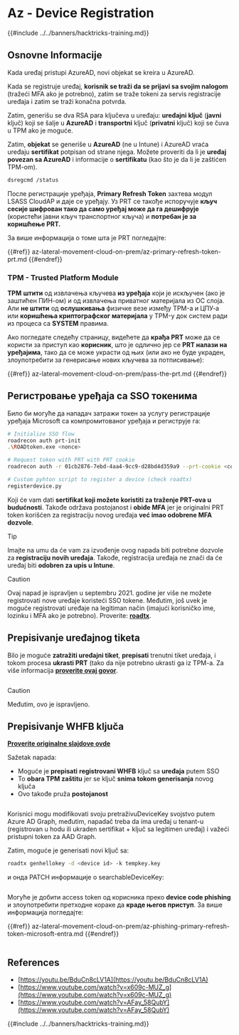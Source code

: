 # Az - Device Registration

{{#include ../../banners/hacktricks-training.md}}

## Osnovne Informacije

Kada uređaj pristupi AzureAD, novi objekat se kreira u AzureAD.

Kada se registruje uređaj, **korisnik se traži da se prijavi sa svojim nalogom** (tražeći MFA ako je potrebno), zatim se traže tokeni za servis registracije uređaja i zatim se traži konačna potvrda.

Zatim, generišu se dva RSA para ključeva u uređaju: **uređajni ključ** (**javni** ključ) koji se šalje u **AzureAD** i **transportni** ključ (**privatni** ključ) koji se čuva u TPM ako je moguće.

Zatim, **objekat** se generiše u **AzureAD** (ne u Intune) i AzureAD vraća uređaju **sertifikat** potpisan od strane njega. Možete proveriti da li je **uređaj povezan sa AzureAD** i informacije o **sertifikatu** (kao što je da li je zaštićen TPM-om).
```bash
dsregcmd /status
```
После регистрације уређаја, **Primary Refresh Token** захтева модул LSASS CloudAP и даје се уређају. Уз PRT се такође испоручује **кључ сесије шифрован тако да само уређај може да га дешифрује** (користећи јавни кључ транспортног кључа) и **потребан је за коришћење PRT.**

За више информација о томе шта је PRT погледајте:

{{#ref}}
az-lateral-movement-cloud-on-prem/az-primary-refresh-token-prt.md
{{#endref}}

### TPM - Trusted Platform Module

**TPM** **штити** од извлачења кључева **из уређаја** који је искључен (ако је заштићен ПИН-ом) и од извлачења приватног материјала из ОС слоја.\
Али **не штити** од **ослушкивања** физичке везе између TPM-а и ЦПУ-а или **коришћења криптографског материјала** у TPM-у док систем ради из процеса са **SYSTEM** правима.

Ако погледате следећу страницу, видећете да **крађа PRT** може да се користи за приступ као **корисник**, што је одлично јер се **PRT налази на уређајима**, тако да се може украсти од њих (или ако не буде украден, злоупотребити за генерисање нових кључева за потписивање):

{{#ref}}
az-lateral-movement-cloud-on-prem/pass-the-prt.md
{{#endref}}

## Регистровање уређаја са SSO токенима

Било би могуће да нападач затражи токен за услугу регистрације уређаја Microsoft са компромитованог уређаја и региструје га:
```bash
# Initialize SSO flow
roadrecon auth prt-init
.\ROADtoken.exe <nonce>

# Request token with PRT with PRT cookie
roadrecon auth -r 01cb2876-7ebd-4aa4-9cc9-d28bd4d359a9 --prt-cookie <cookie>

# Custom pyhton script to register a device (check roadtx)
registerdevice.py
```
Koji će vam dati **sertifikat koji možete koristiti za traženje PRT-ova u budućnosti**. Takođe održava postojanost i **obiđe MFA** jer je originalni PRT token korišćen za registraciju novog uređaja **već imao odobrene MFA dozvole**.

> [!TIP]
> Imajte na umu da će vam za izvođenje ovog napada biti potrebne dozvole za **registraciju novih uređaja**. Takođe, registracija uređaja ne znači da će uređaj biti **odobren za upis u Intune**.

> [!CAUTION]
> Ovaj napad je ispravljen u septembru 2021. godine jer više ne možete registrovati nove uređaje koristeći SSO tokene. Međutim, još uvek je moguće registrovati uređaje na legitiman način (imajući korisničko ime, lozinku i MFA ako je potrebno). Proverite: [**roadtx**](https://github.com/carlospolop/hacktricks-cloud/blob/master/pentesting-cloud/azure-security/az-lateral-movement-cloud-on-prem/az-roadtx-authentication.md).

## Prepisivanje uređajnog tiketa

Bilo je moguće **zatražiti uređajni tiket**, **prepisati** trenutni tiket uređaja, i tokom procesa **ukrasti PRT** (tako da nije potrebno ukrasti ga iz TPM-a. Za više informacija [**proverite ovaj govor**](https://youtu.be/BduCn8cLV1A).

<figure><img src="../../images/image (32).png" alt=""><figcaption></figcaption></figure>

> [!CAUTION]
> Međutim, ovo je ispravljeno.

## Prepisivanje WHFB ključa

[**Proverite originalne slajdove ovde**](https://dirkjanm.io/assets/raw/Windows%20Hello%20from%20the%20other%20side_nsec_v1.0.pdf)

Sažetak napada:

- Moguće je **prepisati** **registrovani WHFB** ključ sa **uređaja** putem SSO
- To **obara TPM zaštitu** jer se ključ **snima tokom generisanja** novog ključa
- Ovo takođe pruža **postojanost**

<figure><img src="../../images/image (34).png" alt=""><figcaption></figcaption></figure>

Korisnici mogu modifikovati svoju pretraživuDeviceKey svojstvo putem Azure AD Graph, međutim, napadač treba da ima uređaj u tenant-u (registrovan u hodu ili ukraden sertifikat + ključ sa legitimen uređaj) i važeći pristupni token za AAD Graph.

Zatim, moguće je generisati novi ključ sa:
```bash
roadtx genhellokey -d <device id> -k tempkey.key
```
и онда PATCH информације о searchableDeviceKey:

<figure><img src="../../images/image (36).png" alt=""><figcaption></figcaption></figure>

Могуће је добити access token од корисника преко **device code phishing** и злоупотребити претходне кораке да **краде његов приступ**. За више информација погледајте:

{{#ref}}
az-lateral-movement-cloud-on-prem/az-phishing-primary-refresh-token-microsoft-entra.md
{{#endref}}

<figure><img src="../../images/image (37).png" alt=""><figcaption></figcaption></figure>

## References

- [https://youtu.be/BduCn8cLV1A](https://youtu.be/BduCn8cLV1A)
- [https://www.youtube.com/watch?v=x609c-MUZ_g](https://www.youtube.com/watch?v=x609c-MUZ_g)
- [https://www.youtube.com/watch?v=AFay_58QubY](https://www.youtube.com/watch?v=AFay_58QubY)

{{#include ../../banners/hacktricks-training.md}}
